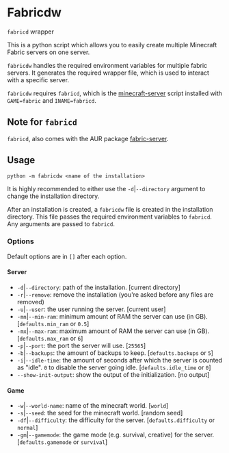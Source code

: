 # Fabricdw

`fabricd` wrapper

This is a python script which allows you to easily create multiple Minecraft Fabric servers on one server.

`fabricdw` handles the required environment variables for multiple fabric servers. It generates the required wrapper file, which is used to interact with a specific server.

`fabricdw` requires `fabricd`, which is the [minecraft-server](https://github.com/Edenhofer/minecraft-server/) script installed with `GAME=fabric` and `INAME=fabricd`.

## Note for `fabricd`
`fabricd`, also comes with the AUR package [fabric-server](https://aur.archlinux.org/packages/fabric-server).

## Usage

```shell
python -m fabricdw <name of the installation>
```
It is highly recommended to either use the `-d`|`--directory` argument to change the installation directory.

After an installation is created, a `fabricdw` file is created in the installation directory.
This file passes the required environment variables to `fabricd`. Any arguments are passed to `fabricd`.

### Options

Default options are in `[]` after each option.

#### Server

- `-d`|`--directory`: path of the installation. [current directory]
- `-r`|`--remove`: remove the installation (you're asked before any files are removed)
- `-u`|`--user`: the user running the server. [current user]
- `-mn`|`--min-ram`: minimum amount of RAM the server can use (in GB). [`defaults.min_ram` or `0.5`]
- `-mx`|`--max-ram`: maximum amount of RAM the server can use (in GB). [`defaults.max_ram` or `6`]
- `-p`|`--port`: the port the server will use. [`25565`]
- `-b`|`--backups`: the amount of backups to keep. [`defaults.backups` or `5`]
- `-i`|`--idle-time`: the amount of seconds after which the server is counted as "idle". `0` to disable the server going idle. [`defaults.idle_time` or `0`]
- `--show-init-output`: show the output of the initialization. [no output]

#### Game

- `-w`|`--world-name`: name of the minecraft world. [`world`]
- `-s`|`--seed`: the seed for the minecraft world. [random seed]
- `-df`|`--difficulty`: the difficulty for the server. [`defaults.difficulty` or `normal`]
- `-gm`|`--gamemode`: the game mode (e.g. survival, creative) for the server. [`defaults.gamemode` or `survival`]
